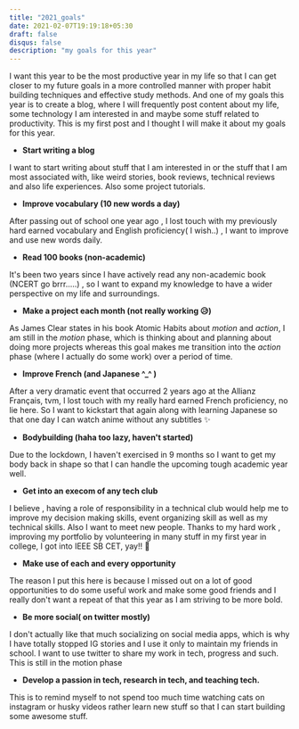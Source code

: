 ```yaml
---
title: "2021_goals"
date: 2021-02-07T19:19:18+05:30
draft: false
disqus: false
description: "my goals for this year"
---
```


I want this year to be the most productive year in my life so that I can get closer to my future goals in a more controlled manner with proper habit building techniques and effective study methods. And one of my goals this year is to create a blog, where I will frequently post content about my life, some technology I am interested in and maybe some stuff related to productivity. This is my first post and I thought I will make it about my goals for this year. 
- **Start writing a blog**

I want to start writing about stuff that I am interested in or the stuff that I am most associated with, like weird stories, book reviews, technical reviews and also life experiences. Also some project tutorials.

- **Improve vocabulary (10 new words a day)**

After passing out of school one year ago , I lost touch with my previously hard earned vocabulary and English proficiency( I wish..) , I want to improve and use new words daily.

- **Read 100 books (non-academic)**

It's been two years since I have actively read any non-academic book (NCERT go brrr.....) , so I want to expand my knowledge to have a wider perspective on my life and surroundings.

- **Make a project each month (not really working 😥)**

As James Clear states in his book Atomic Habits about *motion* and *action*, I am still in the *motion* phase, which is thinking about and planning about doing more projects whereas this goal makes me transition into the *action* phase (where I actually do some work) over a period of time.

- **Improve French (and Japanese ^_^ )**

After a very dramatic event that occurred 2 years ago at the Allianz Français, tvm, I lost touch with my really hard earned French proficiency, no lie here. So I want to kickstart that again along with learning Japanese so that one day I can watch anime without any subtitles ✨

- **Bodybuilding (haha too lazy, haven't started)**

Due to the lockdown, I haven't exercised in 9 months so I want to get my body back in shape so that I can handle the upcoming tough academic year well.

- **Get into an execom of any tech club**

I believe , having a role of responsibility in a technical club would help me to improve my decision making skills, event organizing skill as well as my technical skills. Also I want to meet new people. Thanks to my hard work , improving my portfolio by volunteering in many stuff in my first year in college, I got into IEEE SB CET, yay!! 🥳

- **Make use of each and every opportunity**

The reason I put this here is because I missed out on a lot of good opportunities to do some useful work and make some good friends and I really don't want a repeat of that this year as I am striving to be more bold.

- **Be more social( on twitter mostly)**

I don't actually like that much socializing on social media apps, which is why I have totally stopped IG stories and I use it only to maintain my friends in school. I want to use twitter to share my work in tech, progress and such. This is still in the motion phase

- **Develop a passion in tech, research in tech, and teaching tech.**

This is to remind myself to not spend too much time watching cats on instagram or husky videos  rather learn new stuff so that I can start building some awesome stuff.